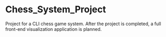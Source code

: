 # Chess_System_Project
Project for a CLI chess game system. After the project is completed, a full front-end visualization application is planned.
